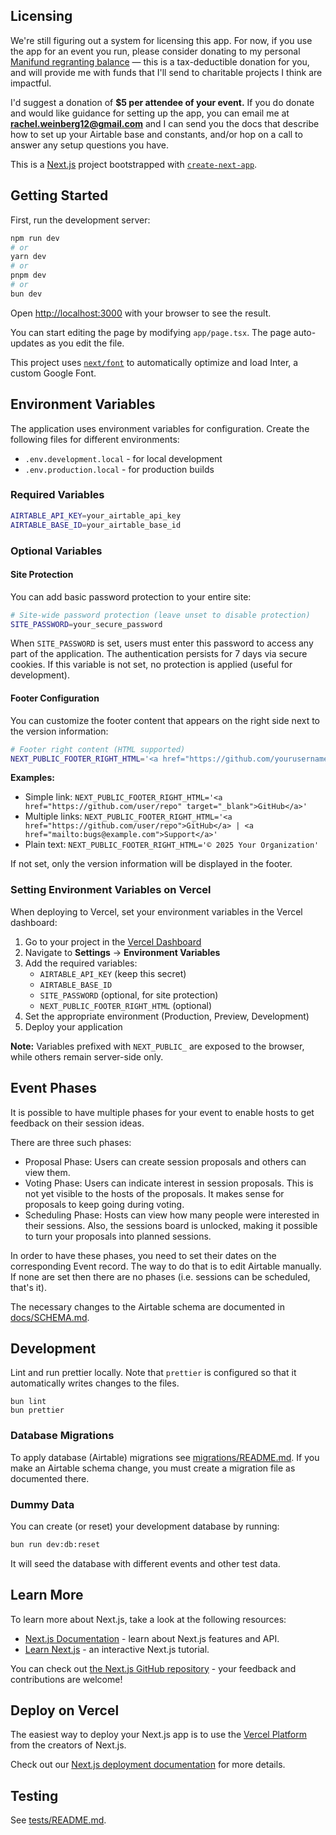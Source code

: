 ## Licensing

We're still figuring out a system for licensing this app. For now, if you use the app for an event you run, please consider donating to my personal [Manifund regranting balance](https://manifund.org/Rachel) — this is a tax-deductible donation for you, and will provide me with funds that I'll send to charitable projects I think are impactful.

I'd suggest a donation of **$5 per attendee of your event.** If you do donate and would like guidance for setting up the app, you can email me at **rachel.weinberg12@gmail.com** and I can send you the docs that describe how to set up your Airtable base and constants, and/or hop on a call to answer any setup questions you have.

This is a [Next.js](https://nextjs.org/) project bootstrapped with [`create-next-app`](https://github.com/vercel/next.js/tree/canary/packages/create-next-app).

## Getting Started

First, run the development server:

```bash
npm run dev
# or
yarn dev
# or
pnpm dev
# or
bun dev
```

Open [http://localhost:3000](http://localhost:3000) with your browser to see the result.

You can start editing the page by modifying `app/page.tsx`. The page auto-updates as you edit the file.

This project uses [`next/font`](https://nextjs.org/docs/basic-features/font-optimization) to automatically optimize and load Inter, a custom Google Font.

## Environment Variables

The application uses environment variables for configuration. Create the following files for different environments:

- `.env.development.local` - for local development
- `.env.production.local` - for production builds

### Required Variables

```bash
AIRTABLE_API_KEY=your_airtable_api_key
AIRTABLE_BASE_ID=your_airtable_base_id
```

### Optional Variables

#### Site Protection

You can add basic password protection to your entire site:

```bash
# Site-wide password protection (leave unset to disable protection)
SITE_PASSWORD=your_secure_password
```

When `SITE_PASSWORD` is set, users must enter this password to access any part of the application. The authentication persists for 7 days via secure cookies. If this variable is not set, no protection is applied (useful for development).

#### Footer Configuration

You can customize the footer content that appears on the right side next to the version information:

```bash
# Footer right content (HTML supported)
NEXT_PUBLIC_FOOTER_RIGHT_HTML='<a href="https://github.com/yourusername/your-repo" target="_blank" rel="noopener noreferrer" class="text-gray-500 hover:text-gray-700 underline">GitHub</a> | <a href="mailto:support@yourdomain.com" class="text-gray-500 hover:text-gray-700 underline">Report Bug</a>'
```

**Examples:**

- Simple link: `NEXT_PUBLIC_FOOTER_RIGHT_HTML='<a href="https://github.com/user/repo" target="_blank">GitHub</a>'`
- Multiple links: `NEXT_PUBLIC_FOOTER_RIGHT_HTML='<a href="https://github.com/user/repo">GitHub</a> | <a href="mailto:bugs@example.com">Support</a>'`
- Plain text: `NEXT_PUBLIC_FOOTER_RIGHT_HTML='© 2025 Your Organization'`

If not set, only the version information will be displayed in the footer.

### Setting Environment Variables on Vercel

When deploying to Vercel, set your environment variables in the Vercel dashboard:

1. Go to your project in the [Vercel Dashboard](https://vercel.com/dashboard)
2. Navigate to **Settings** → **Environment Variables**
3. Add the required variables:
   - `AIRTABLE_API_KEY` (keep this secret)
   - `AIRTABLE_BASE_ID`
   - `SITE_PASSWORD` (optional, for site protection)
   - `NEXT_PUBLIC_FOOTER_RIGHT_HTML` (optional)
4. Set the appropriate environment (Production, Preview, Development)
5. Deploy your application

**Note:** Variables prefixed with `NEXT_PUBLIC_` are exposed to the browser, while others remain server-side only.

## Event Phases

It is possible to have multiple phases for your event to enable hosts to get
feedback on their session ideas.

There are three such phases:

- Proposal Phase: Users can create session proposals and others can view them.
- Voting Phase: Users can indicate interest in session proposals. This is not
  yet visible to the hosts of the proposals. It makes sense for proposals to
  keep going during voting.
- Scheduling Phase: Hosts can view how many people were interested in their
  sessions. Also, the sessions board is unlocked, making it possible to turn
  your proposals into planned sessions.

In order to have these phases, you need to set their dates on the corresponding
Event record. The way to do that is to edit Airtable manually. If none are set
then there are no phases (i.e. sessions can be scheduled, that's it).

The necessary changes to the Airtable schema are documented in
[docs/SCHEMA.md](docs/SCHEMA.md).

## Development

Lint and run prettier locally. Note that `prettier` is configured so that it
automatically writes changes to the files.

```
bun lint
bun prettier
```

### Database Migrations

To apply database (Airtable) migrations see
[migrations/README.md](migrations/README.md). If you make an Airtable schema
change, you must create a migration file as documented there.

### Dummy Data

You can create (or reset) your development database by running:

```bash
bun run dev:db:reset
```

It will seed the database with different events and other test data.

## Learn More

To learn more about Next.js, take a look at the following resources:

- [Next.js Documentation](https://nextjs.org/docs) - learn about Next.js features and API.
- [Learn Next.js](https://nextjs.org/learn) - an interactive Next.js tutorial.

You can check out [the Next.js GitHub repository](https://github.com/vercel/next.js/) - your feedback and contributions are welcome!

## Deploy on Vercel

The easiest way to deploy your Next.js app is to use the [Vercel Platform](https://vercel.com/new?utm_medium=default-template&filter=next.js&utm_source=create-next-app&utm_campaign=create-next-app-readme) from the creators of Next.js.

Check out our [Next.js deployment documentation](https://nextjs.org/docs/deployment) for more details.

## Testing

See [tests/README.md](tests/README.md).
